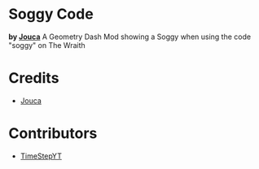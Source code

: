 # Soggy Code
**by [Jouca](user:7026949)**
A Geometry Dash Mod showing a Soggy when using the code "soggy" on The Wraith

# Credits
* [Jouca](https://x.com/JoucaJouca)

# Contributors
* [TimeStepYT](https://github.com/TimeStepYT)